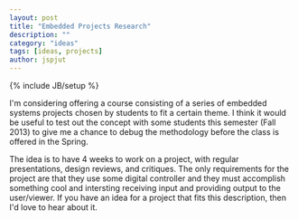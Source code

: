 ```yaml
---
layout: post
title: "Embedded Projects Research"
description: ""
category: "ideas"
tags: [ideas, projects]
author: jspjut
---
```

{% include JB/setup %}

I'm considering offering a course consisting of a series of embedded
systems projects chosen by students to fit a certain theme. I think it
would be useful to test out the concept with some students this
semester (Fall 2013) to give me a chance to debug the methodology
before the class is offered in the Spring.

The idea is to have 4 weeks to work on a project, with regular
presentations, design reviews, and critiques. The only requirements
for the project are that they use some digital controller and they
must accomplish something cool and intersting receiving input and
providing output to the user/viewer. If you have an idea for a project
that fits this description, then I'd love to hear about it.
